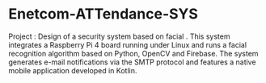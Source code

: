 # Enetcom-ATTendance-SYS
Project : Design of a security system based on facial . This system integrates a Raspberry Pi 4 board running under Linux and runs a facial recognition algorithm based on Python, OpenCV and Firebase. The system generates e-mail notifications via the SMTP protocol and features a native mobile application developed in Kotlin.
